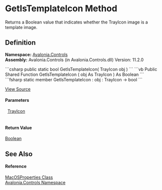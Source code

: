 # GetIsTemplateIcon Method


Returns a Boolean value that indicates whether the TrayIcon image is a template image.



## Definition
**Namespace:** <a href="N_Avalonia_Controls">Avalonia.Controls</a>  
**Assembly:** Avalonia.Controls (in Avalonia.Controls.dll) Version: 11.2.0

<Tabs groupId="api-code-preview">
<TabItem value="csharp" label="C#">
```csharp
public static bool GetIsTemplateIcon(
	TrayIcon obj
)
```
</TabItem>
<TabItem value="vb" label="VB">
```vb
Public Shared Function GetIsTemplateIcon ( 
	obj As TrayIcon
) As Boolean
```
</TabItem>
<TabItem value="fsharp" label="F#">
```fsharp
static member GetIsTemplateIcon : 
        obj : TrayIcon -> bool 
```
</TabItem>
</Tabs>



<a href="https://github.com/AvaloniaUI/Avalonia/tree/master/src/Avalonia.Controls/Platform/MacOSProperties.cs#L29" title="View the source code">View Source</a>



#### Parameters
<dl><dt>  <a href="T_Avalonia_Controls_TrayIcon">TrayIcon</a></dt><dd> </dd></dl>

#### Return Value
<a href="https://learn.microsoft.com/dotnet/api/system.boolean" target="_blank" rel="noopener noreferrer">Boolean</a>

## See Also


#### Reference
<a href="T_Avalonia_Controls_MacOSProperties">MacOSProperties Class</a>  
<a href="N_Avalonia_Controls">Avalonia.Controls Namespace</a>  

